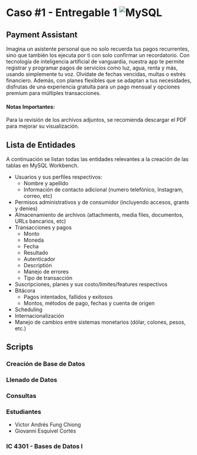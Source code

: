 # Caso #1 - Entregable 1 ![MySQL](https://img.shields.io/badge/MySQL-4479A1?style=for-the-badge&logo=mysql&logoColor=white)
## Payment Assistant
Imagina un asistente personal que no solo recuerda tus pagos recurrentes, sino que también los ejecuta por ti con solo confirmar un recordatorio. Con tecnología de inteligencia artificial de vanguardia, nuestra app te permite registrar y programar pagos de servicios como luz, agua, renta y más, usando simplemente tu voz. Olvídate de fechas vencidas, multas o estrés financiero. Además, con planes flexibles que se adaptan a tus necesidades, disfrutas de una experiencia gratuita para un pago mensual y opciones premium para múltiples transacciones.

#### Notas Importantes:
Para la revisión de los archivos adjuntos, se recomienda descargar el PDF para mejorar su visualización.

## Lista de Entidades
A continuación se listan todas las entidades relevantes a la creación de las tablas en MySQL Workbench.
- Usuarios y sus perfiles respectivos:
    * Nombre y apellido
    * Información de contacto adicional (numero telefónico, Instagram, correo, etc)
- Permisos administrativos y de consumidor (incluyendo accesos, grants y denies)
- Almacenamiento de archivos (attachments, media files, documentos, URLs bancarios, etc)
- Transacciones y pagos
    * Monto
    * Moneda
    * Fecha
    * Resultado
    * Autenticador
    * Descriptión
    * Manejo de errores
    * Tipo de transacción
- Suscripciones, planes y sus costo/límites/features respectivos
- Bitácora
    * Pagos intentados, fallidos y exitosos
    * Montos, métodos de pago, fechas y cuenta de origen
- Scheduling
- Internacionalización
- Manejo de cambios entre sistemas monetarios (dólar, colones, pesos, etc.)


## Scripts

### Creación de Base de Datos
### Llenado de Datos
### Consultas





### Estudiantes
- Victor Andrés Fung Chiong
- Giovanni Esquivel Cortés
  
 ### IC 4301 - Bases de Datos I
